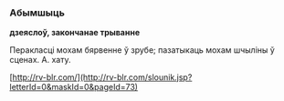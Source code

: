 ### Абымшыць
**дзеяслоў, закончанае трыванне**

Перакласці мохам бярвенне ў зрубе; пазатыкаць мохам шчыліны ў сценах. А. хату.

<a rel="author">[http://rv-blr.com/](http://rv-blr.com/slounik.jsp?letterId=0&maskId=0&pageId=73)</a>
